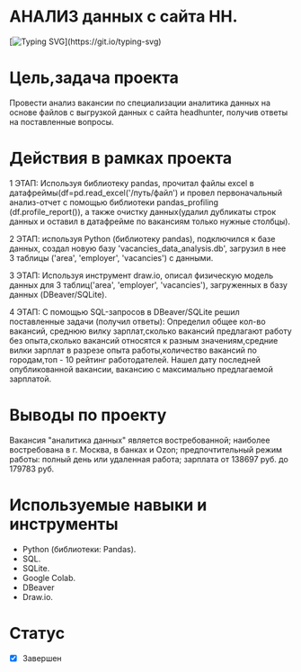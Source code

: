 # **АНАЛИЗ данных с сайта НН.**
[![Typing SVG](https://readme-typing-svg.herokuapp.com?font=Fira+Code&pause=1000&color=4EF752&width=435&lines=%D0%90%D0%9D%D0%90%D0%9B%D0%98%D0%97+;%D0%B4%D0%B0%D0%BD%D0%BD%D1%8B%D1%85+;%D1%81+%D1%81%D0%B0%D0%B9%D1%82%D0%B0+%D0%9D%D0%9D.)](https://git.io/typing-svg)
# Цель,задача проекта
Провести анализ вакансии по специализации аналитика данных на основе файлов с выгрузкой данных с сайта headhunter, получив ответы на поставленные вопросы.

# Действия в рамках проекта
1 ЭТАП: Используя библиотеку pandas, прочитал файлы excel в датафреймы(df=pd.read_excel('/путь/файл') и провел первоначальный анализ-отчет с помощью библиотеки pandas_profiling (df.profile_report()), а также очистку данных(удалил дубликаты строк данных и оставил в датафрейме по вакансиям только нужные столбцы).

2 ЭТАП: используя Python (библиотеку pandas), подключился к базе данных, создал новую базу 'vacancies_data_analysis.db', загрузил в нее 3 таблицы ('area', 'employer', 'vacancies') с данными.

3 ЭТАП: Используя инструмент draw.io, описал физическую модель данных для 3 таблиц('area', 'employer', 'vacancies'), загруженных в базу данных (DBeaver/SQLite).

4 ЭТАП: С помощью SQL-запросов в DBeaver/SQLite решил поставленные задачи (получил ответы): Определил общее кол-во вакансий, среднюю вилку зарплат,сколько вакансий предлагают работу без опыта,сколько вакансий относятся к разным значениям,средние вилки зарплат в разрезе опыта работы,количество вакансий по городам,топ - 10 рейтинг работодателей. Нашел дату последней опубликованной вакансии, вакансию с максимально предлагаемой зарплатой.

# Выводы по проекту
 Вакансия "аналитика данных" является востребованной; наиболее востребована в г. Москва, в банках и Ozon; предпочтительный режим работы: полный день или удаленная работа; зарплата от 138697 руб. до 179783 руб.
 
 # Используемые навыки и инструменты
 * Python (библиотеки: Pandas).
 * SQL.
 * SQLite.
 * Google Colab.
 * DBeaver
 * Draw.io.

# Статус
- [x] Завершен

